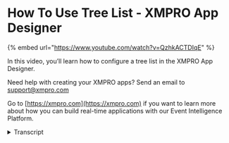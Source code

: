 # How To Use Tree List - XMPRO App Designer
{% embed url="https://www.youtube.com/watch?v=QzhkACTDIqE" %}

In this video, you’ll learn how to configure a tree list in the XMPRO App Designer.

Need help with creating your XMPRO apps? Send an email to support@xmpro.com

Go to [https://xmpro.com](https://xmpro.com) if you want to learn more about how you can build real-time applications with our Event Intelligence Platform.
<details>
<summary>Transcript</summary>hello and welcome to another training

video from xmp pro

today we will be looking at how to use

the treelist component

as a prerequisite you should have

already gone through the video on how to

create and use data sources

if not then i recommend doing that first

the treelist component can be found in

the basic blocks section

to get the treelist working you will

need to add a data source

and then bind the data source columns

display is what you will see and i will

set this to

position id is the

id of the row

and parent id is the id of the parent

as this is a tree list there will be a

hierarchy

like uh like in the icon

note that there must be a row that has

parent id null and this will be the root

item

so we can save this and then launch it

so this is how the tree list works you

can

expand rows and

for instance the hr manager would have

parent id

as the id of coo and co

would have parent id as the id of the

ceo

and ceo would have null as the

parent id now we can go back

and there are some behavior options here

in the blog properties

we have visible which is

self-explanatory disabled

self-explanatory

tooltip which if you add something here

then that will show up when you hover

over the item

search enabled which will allow you to

search by

the display column

and select multiple which will allow you

to select multiple

rows so if i save that and then launch

again

so as you can see there's now a search

bar

and we can search by the display column

and also because we checked the select

multiple they're in our check boxes

how they work is that if you select one

item the parent gets a

square and if you select all the items

the parent gets

a a tick if you select a parent item it

also selects the

child the children and if you unselect

a parent item it unselects all the

children

this has been how to use the treelist

component
</details>